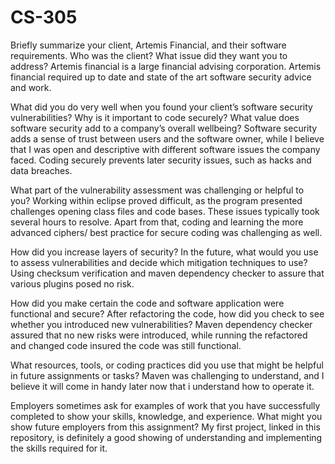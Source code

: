 # CS-305
Briefly summarize your client, Artemis Financial, and their software requirements. Who was the client? What issue did they want you to address?
Artemis financial is a large financial advising corporation. Artemis financial required up to date and state of the art software security advice and work. 

What did you do very well when you found your client’s software security vulnerabilities? Why is it important to code securely? What value does software security add to a company’s overall wellbeing?
Software security adds a sense of trust between users and the software owner, while I believe that I was open and descriptive with different software issues the company faced. Coding securely prevents later security issues, such as hacks and data breaches. 

What part of the vulnerability assessment was challenging or helpful to you?
Working within eclipse proved difficult, as the program presented challenges opening class files and code bases. These issues typically took several hours to resolve. Apart from that, coding and learning the more advanced ciphers/ best practice for secure coding was challenging as well. 

How did you increase layers of security? In the future, what would you use to assess vulnerabilities and decide which mitigation techniques to use?
Using checksum verification and maven dependency checker to assure that various plugins posed no risk. 

How did you make certain the code and software application were functional and secure? After refactoring the code, how did you check to see whether you introduced new vulnerabilities?
Maven dependency checker assured that no new risks were introduced, while running the refactored and changed code insured the code was still functional.

What resources, tools, or coding practices did you use that might be helpful in future assignments or tasks?
Maven was challenging to understand, and I believe it will  come in handy later now that i understand how to operate it. 

Employers sometimes ask for examples of work that you have successfully completed to show your skills, knowledge, and experience. What might you show future employers from this assignment?
My first project, linked in this repository, is definitely a good showing of understanding and implementing the skills required for it. 
